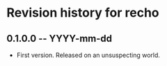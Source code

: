 # Revision history for recho

## 0.1.0.0 -- YYYY-mm-dd

* First version. Released on an unsuspecting world.
